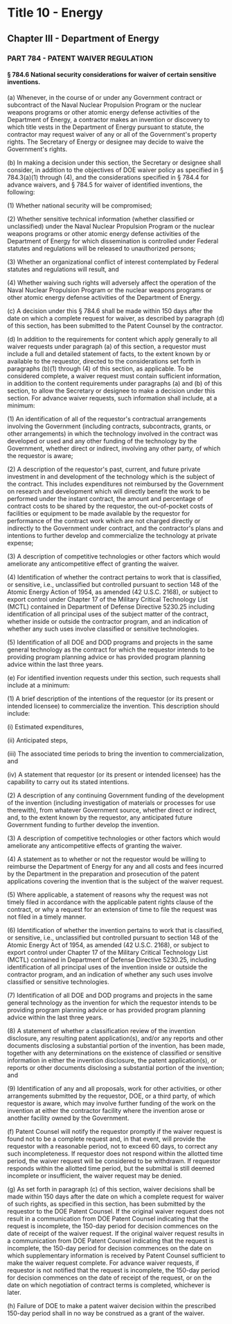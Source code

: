 
# Title 10 - Energy
## Chapter III - Department of Energy
### PART 784 - PATENT WAIVER REGULATION
#### § 784.6 National security considerations for waiver of certain sensitive inventions.

(a) Whenever, in the course of or under any Government contract or subcontract of the Naval Nuclear Propulsion Program or the nuclear weapons programs or other atomic energy defense activities of the Department of Energy, a contractor makes an invention or discovery to which title vests in the Department of Energy pursuant to statute, the contractor may request waiver of any or all of the Government's property rights. The Secretary of Energy or designee may decide to waive the Government's rights.

(b) In making a decision under this section, the Secretary or designee shall consider, in addition to the objectives of DOE waiver policy as specified in § 784.3(a)(1) through (4), and the considerations specified in § 784.4 for advance waivers, and § 784.5 for waiver of identified inventions, the following:

(1) Whether national security will be compromised;

(2) Whether sensitive technical information (whether classified or unclassified) under the Naval Nuclear Propulsion Program or the nuclear weapons programs or other atomic energy defense activities of the Department of Energy for which dissemination is controlled under Federal statutes and regulations will be released to unauthorized persons;

(3) Whether an organizational conflict of interest contemplated by Federal statutes and regulations will result, and

(4) Whether waiving such rights will adversely affect the operation of the Naval Nuclear Propulsion Program or the nuclear weapons programs or other atomic energy defense activities of the Department of Energy.

(c) A decision under this § 784.6 shall be made within 150 days after the date on which a complete request for waiver, as described by paragraph (d) of this section, has been submitted to the Patent Counsel by the contractor.

(d) In addition to the requirements for content which apply generally to all waiver requests under paragraph (a) of this section, a requestor must include a full and detailed statement of facts, to the extent known by or available to the requestor, directed to the considerations set forth in paragraphs (b)(1) through (4) of this section, as applicable. To be considered complete, a waiver request must contain sufficient information, in addition to the content requirements under paragraphs (a) and (b) of this section, to allow the Secretary or designee to make a decision under this section. For advance waiver requests, such information shall include, at a minimum:

(1) An identification of all of the requestor's contractual arrangements involving the Government (including contracts, subcontracts, grants, or other arrangements) in which the technology involved in the contract was developed or used and any other funding of the technology by the Government, whether direct or indirect, involving any other party, of which the requestor is aware;

(2) A description of the requestor's past, current, and future private investment in and development of the technology which is the subject of the contract. This includes expenditures not reimbursed by the Government on research and development which will directly benefit the work to be performed under the instant contract, the amount and percentage of contract costs to be shared by the requestor, the out-of-pocket costs of facilities or equipment to be made available by the requestor for performance of the contract work which are not charged directly or indirectly to the Government under contract, and the contractor's plans and intentions to further develop and commercialize the technology at private expense;

(3) A description of competitive technologies or other factors which would ameliorate any anticompetitive effect of granting the waiver.

(4) Identification of whether the contract pertains to work that is classified, or sensitive, i.e., unclassified but controlled pursuant to section 148 of the Atomic Energy Action of 1954, as amended (42 U.S.C. 2168), or subject to export control under Chapter 17 of the Military Critical Technology List (MCTL) contained in Department of Defense Directive 5230.25 including identification of all principal uses of the subject matter of the contract, whether inside or outside the contractor program, and an indication of whether any such uses involve classified or sensitive technologies.

(5) Identification of all DOE and DOD programs and projects in the same general technology as the contract for which the requestor intends to be providing program planning advice or has provided program planning advice within the last three years.

(e) For identified invention requests under this section, such requests shall include at a minimum:

(1) A brief description of the intentions of the requestor (or its present or intended licensee) to commercialize the invention. This description should include:

(i) Estimated expenditures,

(ii) Anticipated steps,

(iii) The associated time periods to bring the invention to commercialization, and

(iv) A statement that requestor (or its present or intended licensee) has the capability to carry out its stated intentions.

(2) A description of any continuing Government funding of the development of the invention (including investigation of materials or processes for use therewith), from whatever Government source, whether direct or indirect, and, to the extent known by the requestor, any anticipated future Government funding to further develop the invention.

(3) A description of competitive technologies or other factors which would ameliorate any anticompetitive effects of granting the waiver.

(4) A statement as to whether or not the requestor would be willing to reimburse the Department of Energy for any and all costs and fees incurred by the Department in the preparation and prosecution of the patent applications covering the invention that is the subject of the waiver request.

(5) Where applicable, a statement of reasons why the request was not timely filed in accordance with the applicable patent rights clause of the contract, or why a request for an extension of time to file the request was not filed in a timely manner.

(6) Identification of whether the invention pertains to work that is classified, or sensitive, i.e., unclassified but controlled pursuant to section 148 of the Atomic Energy Act of 1954, as amended (42 U.S.C. 2168), or subject to export control under Chapter 17 of the Military Critical Technology List (MCTL) contained in Department of Defense Directive 5230.25, including identification of all principal uses of the invention inside or outside the contractor program, and an indication of whether any such uses involve classified or sensitive technologies.

(7) Identification of all DOE and DOD programs and projects in the same general technology as the invention for which the requestor intends to be providing program planning advice or has provided program planning advice within the last three years.

(8) A statement of whether a classification review of the invention disclosure, any resulting patent application(s), and/or any reports and other documents disclosing a substantial portion of the invention, has been made, together with any determinations on the existence of classified or sensitive information in either the invention disclosure, the patent application(s), or reports or other documents disclosing a substantial portion of the invention; and

(9) Identification of any and all proposals, work for other activities, or other arrangements submitted by the requestor, DOE, or a third party, of which requestor is aware, which may involve further funding of the work on the invention at either the contractor facility where the invention arose or another facility owned by the Government.

(f) Patent Counsel will notify the requestor promptly if the waiver request is found not to be a complete request and, in that event, will provide the requestor with a reasonable period, not to exceed 60 days, to correct any such incompleteness. If requestor does not respond within the allotted time period, the waiver request will be considered to be withdrawn. If requestor responds within the allotted time period, but the submittal is still deemed incomplete or insufficient, the waiver request may be denied.

(g) As set forth in paragraph (c) of this section, waiver decisions shall be made within 150 days after the date on which a complete request for waiver of such rights, as specified in this section, has been submitted by the requestor to the DOE Patent Counsel. If the original waiver request does not result in a communication from DOE Patent Counsel indicating that the request is incomplete, the 150-day period for decision commences on the date of receipt of the waiver request. If the original waiver request results in a communication from DOE Patent Counsel indicating that the request is incomplete, the 150-day period for decision commences on the date on which supplementary information is received by Patent Counsel sufficient to make the waiver request complete. For advance waiver requests, if requestor is not notified that the request is incomplete, the 150-day period for decision commences on the date of receipt of the request, or on the date on which negotiation of contract terms is completed, whichever is later.

(h) Failure of DOE to make a patent waiver decision within the prescribed 150-day period shall in no way be construed as a grant of the waiver.
